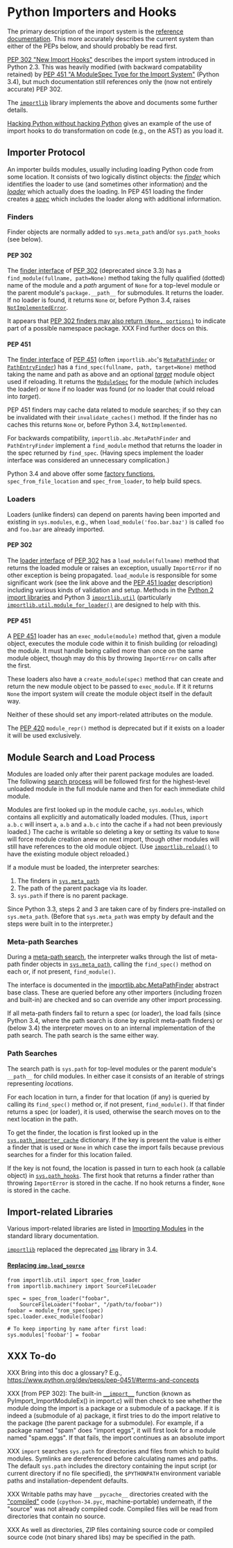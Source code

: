 Python Importers and Hooks
==========================

The primary description of the import system is the [reference
documentation][isys]. This more accurately describes the current
system than either of the PEPs below, and should probably be read
first.

[PEP 302 "New Import Hooks"][PEP 302] describes the import system
introduced in Python 2.3. This was heavily modified (with backward
compatability retained) by [PEP 451 "A ModuleSpec Type for the Import
System"][PEP 451] (Python 3.4), but much documentation still
references only the (now not entirely accurate) PEP 302.

The [`importlib`] library implements the above and documents some
further details.

[Hacking Python without hacking Python][hpwhp] gives an example of the
use of import hooks to do transformation on code (e.g., on the AST) as
you load it.


Importer Protocol
-----------------

An importer builds modules, usually including loading Python code from
some location. It consists of two logically distinct objects: the
_[finder]_ which identifies the loader to use (and sometimes other
information) and the _[loader]_ which actually does the loading. In
PEP 451 loading the finder creates a _[spec]_ which includes the
loader along with additional information.

### Finders

Finder objects are normally added to `sys.meta_path` and/or
`sys.path_hooks` (see below).

#### PEP 302

The [finder interface][PEP 302 finder] of [PEP 302]  (deprecated since
3.3) has a `find_module(fullname, path=None)` method taking the fully
qualified (dotted) name of the module and a _path_ argument of `None`
for a top-level module or the parent module's `package.__path__` for
submodules. It returns the loader. If no loader is found, it returns
`None` or, before Python 3.4, raises [`NotImplementedError`].

It appears that [PEP 302 finders may also return `(None,
portions)`][PEP 302 namespace] to indicate part of a possible
namespace package. XXX Find further docs on this.

#### PEP 451

The [finder interface][PEP 451 finder]  of [PEP 451] \(often
`importlib.abc`'s [`MetaPathFinder`] or [`PathEntryFinder`]) has a
`find_spec(fullname, path, target=None)` method taking the name and
path as above and an optional _[target]_ module object used if
reloading. It returns the [`ModuleSpec`] for the module (which
includes the loader) or `None` if no loader was found (or no loader
that could reload into _target_).

PEP 451 finders may cache data related to module searches; if so they
can be invalidated with their `invalidate_caches()` method. If the
finder has no caches this returns `None` or, before Python 3.4,
`NotImplemented`.

For backwards compatibility, `importlib.abc.MetaPathFinder` and
`PathEntryFinder` implement a `find_module` method that returns the
loader in the spec returned by `find_spec`. (Having specs implement
the loader interface was considered an unnecessary complication.)

Python 3.4 and above offer some [factory
functions][`spec_from_loader()`], `spec_from_file_location` and
`spec_from_loader`, to help build specs.


### Loaders

Loaders (unlike finders) can depend on parents having been imported
and existing in `sys.modules`, e.g., when `load_module('foo.bar.baz')`
is called `foo` and `foo.bar` are already imported.

#### PEP 302

The [loader interface][PEP 302 loader]  of [PEP 302] has a
`load_module(fullname)` method that returns the loaded module or
raises an exception, usually `ImportError` if no other exception is
being propagated. `load_module` is responsible for some significant
work (see the link above and the [PEP 451 loader] description)
including various kinds of validation and setup. Methods in the
[Python 2 import libraries][py2imp] and Python 3 [`importlib.util`]
\(particularly [`importlib.util.module_for_loader()`] are designed to
help with this.

#### PEP 451

A [PEP 451] loader has an `exec_module(module)` method that, given a
module object, executes the module code within it to finish building
(or reloading) the module. It must handle being called more than once
on the same module object, though may do this by throwing
`ImportError` on calls after the first.

These loaders also have a `create_module(spec)` method that can create
and return the new module object to be passed to `exec_module`. If it
it returns `None` the import system will create the module object
itself in the default way.

Neither of these should set any import-related attributes on the
module.

The [PEP 420] `module_repr()` method is deprecated but if it exists
on a loader it will be used exclusively.


Module Search and Load Process
------------------------------

Modules are loaded only after their parent package modules are loaded.
The following [search process] will be followed first for the
highest-level unloaded module in the full module name and then for
each immediate child module.

Modules are first looked up in the module cache, `sys.modules`, which
contains all explicitly and automatically loaded modules. (Thus,
`import a.b.c` will insert `a`, `a.b` and `a.b.c` into the cache if
`a` had not been previously loaded.) The cache is writable so deleting
a key or setting its value to `None` will force module creation anew
on next import, though other modules will still have references to the
old module object. (Use [`importlib.reload()`] to have the existing
module object reloaded.)

If a module must be loaded, the interpreter searches:
1. The finders in [`sys.meta_path`]
2. The path of the parent package via its loader.
3. `sys.path` if there is no parent package.

Since Python 3.3, steps 2 and 3 are taken care of by finders
pre-installed on `sys.meta_path`. (Before that `sys.meta_path` was
empty by default and the steps were built in to the interpreter.)

### Meta-path Searches

During a [meta-path search][metapath], the interpreter walks through
the list of meta-path finder objects in [`sys.meta_path`], calling the
`find_spec()` method on each or, if not present, `find_module()`.

The interface is documented in the [importlib.abc.MetaPathFinder]
abstract base class. These are queried before any other importers
(including frozen and built-in) are checked and so can override any
other import processing.

If all meta-path finders fail to return a spec (or loader), the load
fails (since Python 3.4, where the path search is done by explicit
meta-path finders) or (below 3.4) the interpreter moves on to an
internal implementation of the path search. The path search is the
same either way.

### Path Searches

The search path is `sys.path` for top-level modules or the parent
module's `__path__` for child modules. In either case it consists of
an iterable of strings representing _locations_.

For each location in turn, a finder for that location (if any) is
queried by calling its `find_spec()` method or, if not present,
`find_module()`. If that finder returns a spec (or loader), it is
used, otherwise the search moves on to the next location in the path.

To get the finder, the location is first looked up in the
[`sys.path_importer_cache`] dictionary. If the key is present the
value is either a finder that is used or `None` in which case the
import fails because previous searches for a finder for this location
failed.
   
If the key is not found, the location is passed in turn to each hook
(a callable object) in [`sys.path_hooks`]. The first hook that returns
a finder rather than throwing `ImportError` is stored in the cache. If
no hook returns a finder, `None` is stored in the cache.


Import-related Libraries
------------------------

Various import-related libraries are listed in [Importing
Modules][implibs] in the standard library documentation.

[`importlib`] replaced the deprecated [`imp`] library in 3.4.

#### [Replacing `imp.load_source`][so-34import]

    from importlib.util import spec_from_loader
    from importlib.machinery import SourceFileLoader

    spec = spec_from_loader("foobar",
        SourceFileLoader("foobar", "/path/to/foobar"))
    foobar = module_from_spec(spec)
    spec.loader.exec_module(foobar)

    # To keep importing by name after first load:
    sys.modules['foobar'] = foobar


XXX To-do
---------

XXX Bring into this doc a glossary? E.g.,
<https://www.python.org/dev/peps/pep-0451/#terms-and-concepts>

XXX \[from PEP 302]: The built-in [`__import__`] function (known as
PyImport_ImportModuleEx() in import.c) will then check to see whether
the module doing the import is a package or a submodule of a package.
If it is indeed a (submodule of a) package, it first tries to do the
import relative to the package (the parent package for a submodule).
For example, if a package named "spam" does "import eggs", it will
first look for a module named "spam.eggs". If that fails, the import
continues as an absolute import

XXX `import` searches `sys.path` for directories and files from which
to build modules. Symlinks are dereferenced before calculating names
and paths. The default `sys.path` includes the directory containing
the input script (or current directory if no file specified), the
`$PYTHONPATH` environment variable paths and installation-dependent
defaults.

XXX Writable paths may have `__pycache__` directories created with the
["compiled"] code (`cpython-34.pyc`, machine-portable) underneath, if
the "source" was not already compiled code. Compiled files will be
read from directories that contain no source.

XXX As well as directories, ZIP files containing source code or
compiled source code (not binary shared libs) may be specified in the
path.



<!-------------------------------------------------------------------->
["compiled"]: https://docs.python.org/3/tutorial/modules.html#compiled-python-files
[PEP 302 finder]: https://docs.python.org/3/library/importlib.html#importlib.abc.Finder
[PEP 302 loader]: https://www.python.org/dev/peps/pep-0302/#specification-part-1-the-importer-protocol
[PEP 302 namespace]: https://www.python.org/dev/peps/pep-0451/#namespace-packages
[PEP 302]: https://www.python.org/dev/peps/pep-0302/
[PEP 420]: https://www.python.org/dev/peps/pep-0420
[PEP 451 finder]: https://www.python.org/dev/peps/pep-0451/#finders
[PEP 451 loader]: https://www.python.org/dev/peps/pep-0451/#loader
[PEP 451]: https://www.python.org/dev/peps/pep-0451/
[`MetaPathFinder`]: https://docs.python.org/3/library/importlib.html#importlib.abc.MetaPathFinder
[`ModuleSpec`]: https://docs.python.org/3/library/importlib.html#importlib.machinery.ModuleSpec
[`NotImplementedError`]: https://docs.python.org/3/library/exceptions.html#NotImplementedError
[`PathEntryFinder`]: https://docs.python.org/3/library/importlib.html#importlib.abc.PathEntryFinder
[`__import__`]: https://docs.python.org/3/library/functions.html#__import__
[`imp`]: https://docs.python.org/3/library/imp.html
[`importlib.reload()`]: https://docs.python.org/3/library/importlib.html#importlib.reload
[`importlib.util.module_for_loader()`]: https://docs.python.org/3/library/importlib.html#importlib.util.module_for_loader
[`importlib.util`]: https://docs.python.org/3/library/importlib.html?highlight=importlib#module-importlib.util
[`importlib`]: https://docs.python.org/3/library/importlib.html
[`spec_from_loader()`]: https://docs.python.org/3/library/importlib.html#importlib.util.spec_from_loader
[`sys.meta_path`]: https://docs.python.org/3/library/sys.html#sys.meta_path
[`sys.path_hooks`]: https://docs.python.org/3/library/sys.html#sys.path_hooks
[`sys.path_importer_cache`]: https://docs.python.org/3/library/sys.html#sys.path_importer_cache
[callable]: functions.md
[finder]: https://docs.python.org/3/glossary.html#term-finder
[hpwhp]: https://stupidpythonideas.blogspot.jp/2015/06/hacking-python-without-hacking-python.html
[implibs]: https://docs.python.org/3/library/modules.html
[importlib.abc.MetaPathFinder]: https://docs.python.org/3/library/importlib.html#importlib.abc.MetaPathFinder
[isys]: https://docs.python.org/3/reference/import.html
[loader]: https://docs.python.org/3/glossary.html#term-loader
[metapath]: https://docs.python.org/3/reference/import.html#the-meta-path
[py2imp]: https://docs.python.org/2/library/modules.html
[search process]: https://docs.python.org/3/reference/import.html#searching
[so-34import]: https://stackoverflow.com/a/43602645/107294
[spec]: https://docs.python.org/3/glossary.html#term-module-spec
[target]: https://www.python.org/dev/peps/pep-0451/#the-target-parameter-of-find-spec
